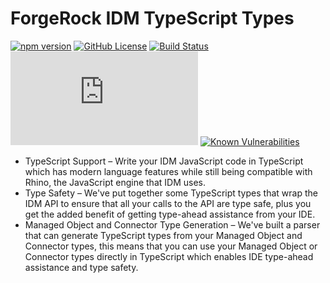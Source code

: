 # ForgeRock IDM TypeScript Types
[![npm version](https://img.shields.io/npm/v/@agiledigital/idm-ts-types.svg?style=flat)](https://www.npmjs.com/package/@agiledigital/idm-ts-types)
[![GitHub License](https://img.shields.io/github/license/agiledigital/idm-ts-types.svg)](https://github.com/agiledigital/idm-ts-types/blob/master/LICENSE)
[![Build Status](https://travis-ci.org/agiledigital/idm-ts-types.svg?branch=master)](https://travis-ci.org/agiledigital/idm-ts-types)
[![type-coverage](https://img.shields.io/badge/dynamic/json.svg?label=type-coverage&prefix=%E2%89%A5&suffix=%&query=$.typeCoverage.atLeast&uri=https%3A%2F%2Fraw.githubusercontent.com%2Fagiledigital%2Fidm-ts-types%2Fmaster%2Fpackage.json)](https://github.com/plantain-00/type-coverage)
[![Known Vulnerabilities](https://snyk.io/test/github/agiledigital/idm-ts-types/badge.svg?targetFile=package.json)](https://snyk.io/test/github/agiledigital/idm-ts-types?targetFile=package.json)
* TypeScript Support – Write your IDM JavaScript code in TypeScript which has modern language features while still being compatible with Rhino, the JavaScript engine that IDM uses.
* Type Safety – We've put together some TypeScript types that wrap the IDM API to ensure that all your calls to the API are type safe, plus you get the added benefit of getting type-ahead assistance from your IDE.
* Managed Object and Connector Type Generation – We've built a parser that can generate TypeScript types from your Managed Object and Connector types, this means that you can use your Managed Object or Connector types directly in TypeScript which enables IDE type-ahead assistance and type safety.
